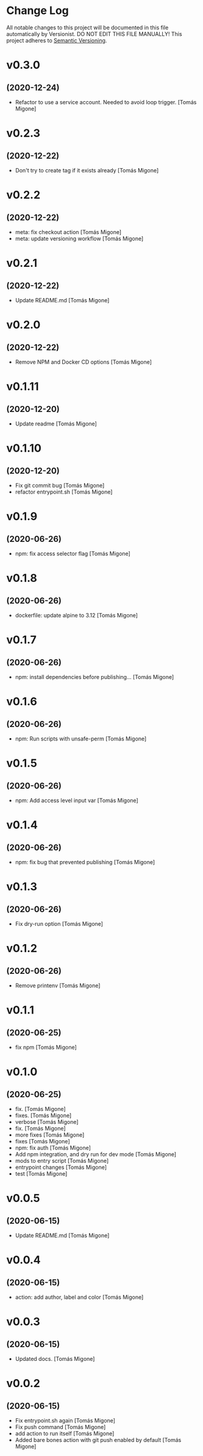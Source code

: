 # Change Log

All notable changes to this project will be documented in this file
automatically by Versionist. DO NOT EDIT THIS FILE MANUALLY!
This project adheres to [Semantic Versioning](http://semver.org/).

# v0.3.0
## (2020-12-24)

* Refactor to use a service account. Needed to avoid loop trigger. [Tomás Migone]

# v0.2.3
## (2020-12-22)

* Don't try to create tag if it exists already [Tomás Migone]

# v0.2.2
## (2020-12-22)

* meta: fix checkout action [Tomás Migone]
* meta: update versioning workflow [Tomás Migone]

# v0.2.1
## (2020-12-22)

* Update README.md [Tomás Migone]

# v0.2.0
## (2020-12-22)

* Remove NPM and Docker CD options [Tomás Migone]

# v0.1.11
## (2020-12-20)

* Update readme [Tomás Migone]

# v0.1.10
## (2020-12-20)

* Fix git commit bug [Tomás Migone]
* refactor entrypoint.sh [Tomás Migone]

# v0.1.9
## (2020-06-26)

* npm: fix access selector flag [Tomás Migone]

# v0.1.8
## (2020-06-26)

* dockerfile: update alpine to 3.12 [Tomás Migone]

# v0.1.7
## (2020-06-26)

* npm: install dependencies before publishing... [Tomás Migone]

# v0.1.6
## (2020-06-26)

* npm: Run scripts with unsafe-perm [Tomás Migone]

# v0.1.5
## (2020-06-26)

* npm: Add access level input var [Tomás Migone]

# v0.1.4
## (2020-06-26)

* npm: fix bug that prevented publishing [Tomás Migone]

# v0.1.3
## (2020-06-26)

* Fix dry-run option [Tomás Migone]

# v0.1.2
## (2020-06-26)

* Remove printenv [Tomás Migone]

# v0.1.1
## (2020-06-25)

* fix npm [Tomás Migone]

# v0.1.0
## (2020-06-25)

* fix. [Tomás Migone]
* fixes. [Tomás Migone]
* verbose [Tomás Migone]
* fix. [Tomás Migone]
* more fixes [Tomás Migone]
* fixes [Tomás Migone]
* npm: fix auth [Tomás Migone]
* Add npm integration, and dry run for dev mode [Tomás Migone]
* mods to entry script [Tomás Migone]
* entrypoint changes [Tomás Migone]
* test [Tomás Migone]

# v0.0.5
## (2020-06-15)

* Update README.md [Tomás Migone]

# v0.0.4
## (2020-06-15)

* action: add author, label and color [Tomás Migone]

# v0.0.3
## (2020-06-15)

* Updated docs. [Tomás Migone]

# v0.0.2
## (2020-06-15)

* Fix entrypoint.sh again [Tomás Migone]
* Fix push command [Tomás Migone]
* add action to run itself [Tomás Migone]
* Added bare bones action with git push enabled by default [Tomás Migone]
